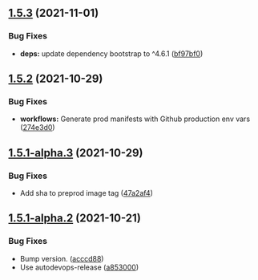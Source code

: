 ## [1.5.3](https://github.com/SocialGouv/nos1000jours-web-pro/compare/v1.5.2...v1.5.3) (2021-11-01)


### Bug Fixes

* **deps:** update dependency bootstrap to ^4.6.1 ([bf97bf0](https://github.com/SocialGouv/nos1000jours-web-pro/commit/bf97bf06ae9d4ab356fd38d33e0aab6120b19052))

## [1.5.2](https://github.com/SocialGouv/nos1000jours-web-pro/compare/v1.5.1...v1.5.2) (2021-10-29)


### Bug Fixes

* **workflows:** Generate prod manifests with Github production env vars ([274e3d0](https://github.com/SocialGouv/nos1000jours-web-pro/commit/274e3d0a8dc0ba87a1c3c0a05eb295ff9b68b542))

## [1.5.1-alpha.3](https://github.com/SocialGouv/nos1000jours-web-pro/compare/v1.5.1-alpha.2...v1.5.1-alpha.3) (2021-10-29)


### Bug Fixes

* Add sha to preprod image tag ([47a2af4](https://github.com/SocialGouv/nos1000jours-web-pro/commit/47a2af428dee1d23c601d750f5a83bcd7b31d808))

## [1.5.1-alpha.2](https://github.com/SocialGouv/nos1000jours-web-pro/compare/v1.5.1-alpha.1...v1.5.1-alpha.2) (2021-10-21)


### Bug Fixes

* Bump version. ([acccd88](https://github.com/SocialGouv/nos1000jours-web-pro/commit/acccd88f0c915dc88a1df86bef3e71c015767f87))
* Use autodevops-release ([a853000](https://github.com/SocialGouv/nos1000jours-web-pro/commit/a8530001e3088de3d4186940f53367907e6d3b28))
